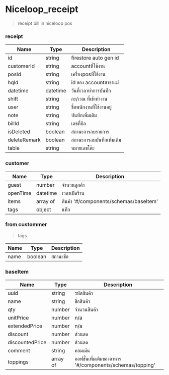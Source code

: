 # Niceloop_receipt
> receipt bill in niceloop pos

### receipt 
| Name | Type | Description
| ----|----|-----------
| id | string | firestore auto gen id  
| customerId | string | accountที่ใช้งาน          
| posId  | string  | เครื่องposที่ใช้งาน   
| hqId | string  | id ของ accountสาขาแม่
| datetime | datetime | วันที่เวลาทำการบันทึก
| shift| string | กะ/เวณ ที่เข้าทำงาน
| user | string | ชื่อพนักงานที่ใช้งานอยู่        
| note | string| บันทึกเพิ่มเติม
| billId | string| เลขที่บิล 
| isDeleted  | boolean| สถานะการลบรายการ
| deleteRemark | boolean| สถานะการลบบันทึกเพิ่มเติม 
| table | string| หมายเลขโต๊ะ

### customer
| Name | Type | Description
| ----|----|-----------
| guest   | number  | จำนวนลูกค้า   
| openTime  | datetime | เวลาเปิดร้าน          
| items | array of | สินค้า '#/components/schemas/baseItem'          
| tags  | object| แท็ก
     
### from custommer
> tags 

| Name | Type | Description
| ----|----|-----------       
| name | boolean | สถานะชื่อ

### baseItem
| Name | Type | Description
| ----|----|-----------  
uuid | string   | รหัสสินค้า    
name | string| ชื่อสินค้า
qty | number| จำนวนสินค้า
unitPrice| number | n/a
extendedPrice | number | n/a
discount | number| ส่วนลด
discountedPrice| number| ส่วนลด
comment | string| คอมเม้น
toppings | array of | ออฟชั่นเพิ่มเติมของอาหาร '#/components/schemas/topping'
          

          
